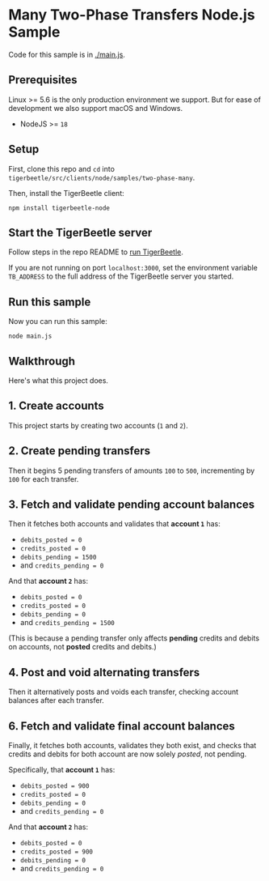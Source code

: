 <!-- This file is generated by [/src/scripts/client_readmes.zig](/src/scripts/client_readmes.zig). -->
# Many Two-Phase Transfers Node.js Sample

Code for this sample is in [./main.js](./main.js).

## Prerequisites

Linux >= 5.6 is the only production environment we
support. But for ease of development we also support macOS and Windows.
* NodeJS >= `18`

## Setup

First, clone this repo and `cd` into `tigerbeetle/src/clients/node/samples/two-phase-many`.

Then, install the TigerBeetle client:

```console
npm install tigerbeetle-node
```

## Start the TigerBeetle server

Follow steps in the repo README to [run
TigerBeetle](/README.md#running-tigerbeetle).

If you are not running on port `localhost:3000`, set
the environment variable `TB_ADDRESS` to the full
address of the TigerBeetle server you started.

## Run this sample

Now you can run this sample:

```console
node main.js
```

## Walkthrough

Here's what this project does.

## 1. Create accounts

This project starts by creating two accounts (`1` and `2`).

## 2. Create pending transfers

Then it begins 5 pending transfers of amounts `100` to
`500`, incrementing by `100` for each transfer.

## 3. Fetch and validate pending account balances

Then it fetches both accounts and validates that **account `1`** has:
 * `debits_posted = 0`
 * `credits_posted = 0`
 * `debits_pending = 1500`
 * and `credits_pending = 0`

And that **account `2`** has:
 * `debits_posted = 0`
 * `credits_posted = 0`
 * `debits_pending = 0`
 * and `credits_pending = 1500`

(This is because a pending transfer only affects **pending**
credits and debits on accounts, not **posted** credits and
debits.)

## 4. Post and void alternating transfers

Then it alternatively posts and voids each transfer,
checking account balances after each transfer.

## 6. Fetch and validate final account balances

Finally, it fetches both accounts, validates they both exist,
and checks that credits and debits for both account are now
solely *posted*, not pending.

Specifically, that **account `1`** has:
 * `debits_posted = 900`
 * `credits_posted = 0`
 * `debits_pending = 0`
 * and `credits_pending = 0`

And that **account `2`** has:
 * `debits_posted = 0`
 * `credits_posted = 900`
 * `debits_pending = 0`
 * and `credits_pending = 0`
